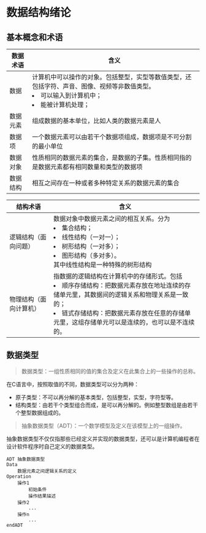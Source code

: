 # 数据结构绪论

## 基本概念和术语

|数据术语|含义|
|-|-|
|数据|计算机中可以操作的对象。包括整型，实型等数值类型，还包括字符、声音、图像、视频等非数值类型。<li>可以输入到计算机中；<li>能被计算机处理；|
|数据元素|组成数据的基本单位，比如人类的数据元素是人|
|数据项|一个数据元素可以由若干个数据项组成，数据项是不可分割的最小单位|
|数据对象|性质相同的数据元素的集合，是数据的子集。性质相同指的是数据元素都有相同数量和类型的数据项|
|数据结构|相互之间存在一种或者多种特定关系的数据元素的集合|



|结构术语|含义|
|-|-|
|逻辑结构（面向问题）|数据对象中数据元素之间的相互关系。分为<li>集合结构；<li>线性结构（一对一）；<li>树形结构（一对多）；<li>图形结构（多对多）。<br>其中线性结构是一种特殊的树形结构|
|物理结构（面向计算机）|指数据的逻辑结构在计算机中的存储形式。包括<li>顺序存储结构：把数据元素存放在地址连续的存储单元里，其数据间的逻辑关系和物理关系是一致的；<li>链式存储结构：把数据元素存放在任意的存储单元里，这组存储单元可以是连续的，也可以是不连续的。|

## 数据类型

> 数据类型：一组性质相同的值的集合及定义在此集合上的一些操作的总称。

在C语言中，按照取值的不同，数据类型可以分为两种：
- 原子类型：不可以再分解的基本类型，包括整型，实型，字符型等。
- 结构类型：由若干个类型组合而成，是可以再分解的。例如整型数组是由若干个整型数据组成的。

> 抽象数据类型（ADT）：一个数学模型及定义在该模型上的一组操作。

抽象数据类型不仅仅指那些已经定义并实现的数据类型，还可以是计算机编程者在设计软件程序时自己定义的数据类型。

    ADT 抽象数据类型
    Data
        数据元素之间逻辑关系的定义
    Operation
        操作1
            初始条件
            操作结果描述
        操作2
            ...
        操作n
            ...
    endADT


